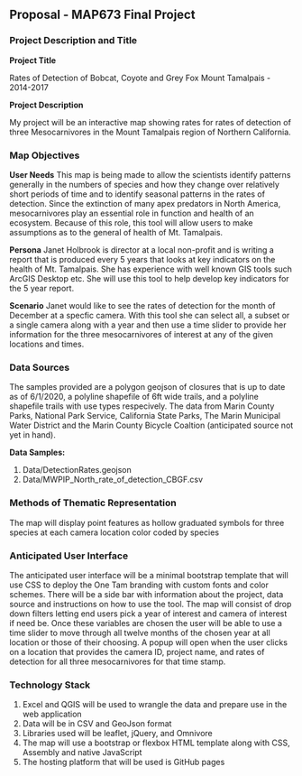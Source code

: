 ## Proposal - MAP673 Final Project
### Project Description and Title

**Project Title**

Rates of Detection of Bobcat, Coyote and Grey Fox Mount Tamalpais - 2014-2017

**Project Description**

My project will be an interactive map showing rates for rates of detection of three Mesocarnivores in the Mount Tamalpais region of Northern California.

### Map Objectives

**User Needs** This map is being made to allow the scientists identify patterns generally in the numbers of species and how they change over relatively short periods of time and to identify seasonal patterns in the rates of detection. Since the extinction of many apex predators in North America, mesocarnivores play an essential role in function and health of an ecosystem. Because of this role,  this tool will allow users to make assumptions as to the general of health of Mt. Tamalpais.

**Persona** Janet Holbrook is director at a local non-profit and is writing a report that is produced every 5 years that looks at key indicators on the health of Mt. Tamalpais. She has experience with well known GIS tools such ArcGIS Desktop etc. She will use this tool to help develop key indicators for the 5 year report.

**Scenario** Janet would like to see the rates of detection for the month of December at a specfic camera. With this tool she can select all, a subset or a single camera along with a year and then use a time slider to provide her information for the three mesocarnivores of interest at any of the given locations and times.


### Data Sources

The samples provided are a polygon geojson of closures that is up to date as of 6/1/2020, a polyline shapefile of 6ft wide trails, and a polyline shapefile trails with use types respecively. The data from Marin County Parks, National Park Service, California State Parks, The Marin Municipal Water District and the Marin County Bicycle Coaltion (anticipated source not yet in hand).

**Data Samples:**
1. Data/DetectionRates.geojson
2. Data/MWPIP_North_rate_of_detection_CBGF.csv


### Methods of Thematic Representation

The map will display point features as hollow graduated symbols for three species at each camera location color coded by species

### Anticipated User Interface

The anticipated user interface will be a minimal bootstrap template that will use CSS to deploy the One Tam branding with custom fonts and color schemes. There will be a side bar with information about the project, data source and instructions on how to use the tool.  The map will consist of drop down filters letting end users pick a year of interest and camera of interest if need be. Once these variables are chosen the user will be able to use a time slider to move through all twelve months of the chosen year at all location or those of their choosing. A popup will open when the user clicks on a location that provides the camera ID, project name, and rates of detection for all three mesocarnivores for that time stamp.

### Technology Stack

1. Excel and QGIS will be used to wrangle the data and prepare use in the web application
2. Data will be in CSV and GeoJson format
3. Libraries used will be leaflet, jQuery, and Omnivore
4. The map will use a bootstrap or flexbox HTML template along with CSS, Assembly and native JavaScript
5. The hosting platform that will be used is GitHub pages












